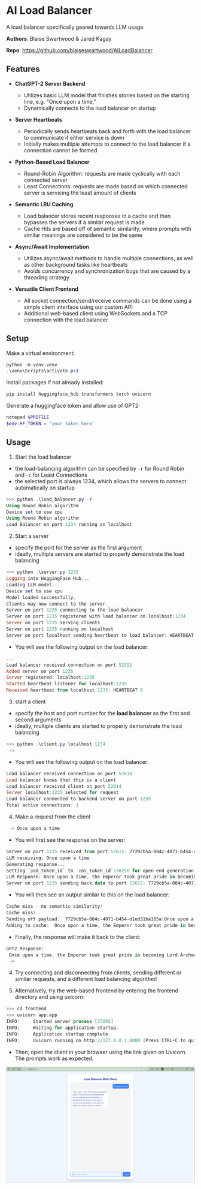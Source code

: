 # AI Load Balancer
A load balancer specifically geared towards LLM usage. 

**Authors**: Blaise Swartwood & Jared Kagay

**Repo**: https://github.com/blaiseswartwood/AILoadBalancer

## Features

- **ChatGPT-2 Server Backend**
  - Utilizes basic LLM model that finishes stories based on the starting line, e.g. "Once upon a time,"
  - Dynamically connects to the load balancer on startup
 
- **Server Heartbeats**
  - Periodically sends heartbeats back and forth with the load balancer to communicate if either service is down
  - Initially makes multiple attempts to connect to the load balancer if a connection cannot be formed

- **Python-Based Load Balancer**
  - Round-Robin Algorithm: requests are made cyclically with each connected server
  - Least Connections: requests are made based on which connected server is servicing the least amount of clients
 
- **Semantic LRU Caching**
  - Load balancer stores recent responses in a cache and then bypasses the servers if a similar request is made
  - Cache Hits are based off of semantic similarity, where prompts with similar meanings are considered to be the same

- **Async/Await Implementation**
  - Utilizes async/await methods to handle multiple connections, as well as other background tasks like heartbeats
  - Avoids concurrency and synchronization bugs that are caused by a threading strategy

- **Versatile Client Frontend**
  - All socket connection/send/receive commands can be done using a simple client interface using our custom API
  - Additional web-based client using WebSockets and a TCP connection with the load balancer

## Setup

Make a virtual environment:

```powershell
python -m venv venv
.\venv\Scripts\activate.ps1
```

Install packages if not already installed:

```powershell
pip install huggingface_hub transformers torch uvicorn
```

Generate a huggingface token and allow use of GPT2:

```powershell
notepad $PROFILE
$env:HF_TOKEN = 'your_token_here'
```

## Usage

1. Start the load balancer
- the load-balancing algorithm can be specified by `-r` for Round Robin and `-c` for Least Connections
- the selected port is always 1234, which allows the servers to connect automatically on startup

```powershell
>>> python .\load_balancer.py -r
Using Round Robin algorithm
Device set to use cpu
Using Round Robin algorithm
Load Balancer on port 1234 running on localhost
```

2. Start a server
- specify the port for the server as the first argument
- ideally, multiple servers are started to properly demonstrate the load balancing
```powershell
>>> python .\server.py 1235
Logging into HuggingFace Hub...
Loading LLM model...
Device set to use cpu
Model loaded successfully.
Clients may now connect to the server.
Server on port 1235 connecting to the load balancer      
Server on port 1235 registered with load balancer on localhost:1234
Server on port 1235 serving clients
Server on port 1235 running on localhost
Server on port localhost sending heartbeat to load balancer: HEARTBEAT 0
```
- You will see the following output on the load balancer:
```powershell
...
Load balancer received connection on port 52591
Added server on port 1235
Server registered: localhost:1235
Started heartbeat listener for localhost:1235
Received heartbeat from localhost:1235: HEARTBEAT 0  
```

3. start a client
- specify the host and port number for the **load balancer** as the first and second arguments
- ideally, multiple clients are started to properly demonstrate the load balancing
```powershell
>>> python .\client.py localhost 1234
 -> 
```
- You will see the following output on the load balancer:
```powershell
Load balancer received connection on port 52614
Load balancer knows that this is a client
Load balancer received client on port 52614
Server localhost:1235 selected for request
Load balancer connected to backend server on port 1235   
Total active connections: 1
```

4. Make a request from the client

```powershell
 -> Once upon a time
```
- You will first see the response on the server:
```powershell
Server on port 1235 received from port 52615: 7729cb5a-084c-4071-b454-d1ed31ba185a|Once upon a time
LLM receiving: Once upon a time
Generating response...
Setting `pad_token_id` to `eos_token_id`:50256 for open-end generation.
LLM Response: Once upon a time, the Emperor took great pride in becoming Lord Archmage. But since his defeat during the Battle of Isengard to the Emperor Voss by the Count of Ossae, Emperor Thassius had begun to openly express his hatred
Server on port 1235 sending back data to port 52615: 7729cb5a-084c-4071-b454-d1ed31ba185a|Once upon a time, the Emperor took great pride in becoming Lord Archmage. But since his defeat during the Battle of Isengard to the Emperor Voss by the Count of Ossae, Emperor Thassius had begun to openly express his hatred
```
- You will then see an output similar to this on the load balancer:
```powershell
Cache miss - no semantic similarity!
Cache miss!
Sending off payload:  7729cb5a-084c-4071-b454-d1ed31ba185a|Once upon a time
Adding to cache:  Once upon a time, the Emperor took great pride in becoming Lord Archmage. But since his defeat during the Battle of Isengard to the Emperor Voss by the Count of Ossae, Emperor Thassius had begun to openly express his hatred
```
- Finally, the response will make it back to the client:
```powershell
GPT2 Response:
 Once upon a time, the Emperor took great pride in becoming Lord Archmage. But since his defeat during the Battle of Isengard to the Emperor Voss by the Count of Ossae, Emperor Thassius had begun to openly express his hatred
 -> 
```

4. Try connecting and disconnecting from clients, sending different or similar requests, and a different load balancing algorithm! 

5. Alternatively, try the web-based frontend by entering the frontend directory and using uvicorn:

```powershell
>>> cd frontend
>>> uvicorn app:app
INFO:     Started server process [25992]
INFO:     Waiting for application startup.
INFO:     Application startup complete.   
INFO:     Uvicorn running on http://127.0.0.1:8000 (Press CTRL+C to quit)
```

- Then, open the client in your browser using the link given on Uvicorn. The prompts work as expected.

![The web-based client in action.](image.png)
